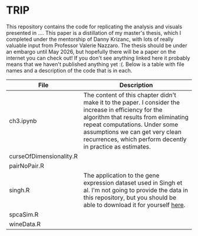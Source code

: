 # TRIP

This repository contains the code for replicating the analysis and visuals presented in .... This paper is a distillation of my master's thesis, which I completed under the mentorship of Danny Krizanc, with lots of really valuable input from Professor Valerie Nazzaro. The thesis should be under an embargo until May 2026, but hopefully there will be a paper on the internet you can check out! If you don't see anything linked here it probably means that we haven't published anything yet :(. Below is a table with file names and a description of the code that is in each.


| File | Description |
| --- | --- |
| ch3.ipynb | The content of this chapter didn't make it to the paper. I consider the increase in efficiency for the algorithm that results from eliminating repeat computations. Under some assumptions we can get very clean recurrences, which perform decently in practice as estimates. |
| curseOfDimensionality.R |  |
| pairNoPair.R | |
| singh.R | The application to the gene expression dataset used in Singh et al. I'm not going to provide the data in this repository, but you should be able to download it for yourself [here](https://www.stats.uwo.ca/faculty/aim/2015/9850/microarrays/FitMArray/data/).|
| spcaSim.R| |
| wineData.R| |
